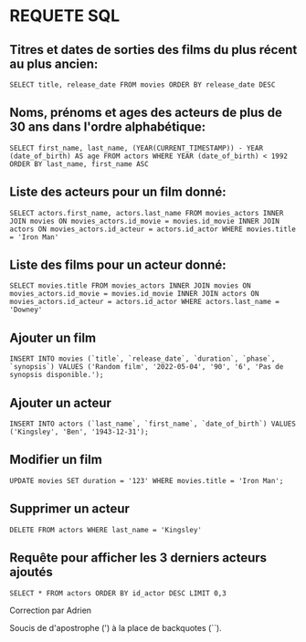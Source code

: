 # REQUETE SQL



## Titres et dates de sorties des films du plus récent au plus ancien:

	SELECT title, release_date FROM movies ORDER BY release_date DESC


## Noms, prénoms et ages des acteurs de plus de 30 ans dans l'ordre alphabétique:

	SELECT first_name, last_name, (YEAR(CURRENT_TIMESTAMP)) - YEAR (date_of_birth) AS age FROM actors WHERE YEAR (date_of_birth) < 1992 ORDER BY last_name, first_name ASC


## Liste des acteurs pour un film donné:

	SELECT actors.first_name, actors.last_name FROM movies_actors INNER JOIN movies ON movies_actors.id_movie = movies.id_movie INNER JOIN actors ON movies_actors.id_acteur = actors.id_actor WHERE movies.title = 'Iron Man'


## Liste des films pour un acteur donné:

	SELECT movies.title FROM movies_actors INNER JOIN movies ON movies_actors.id_movie = movies.id_movie INNER JOIN actors ON movies_actors.id_acteur = actors.id_actor WHERE actors.last_name = 'Downey'


## Ajouter un film

	INSERT INTO movies (`title`, `release_date`, `duration`, `phase`, `synopsis`) VALUES ('Random film', '2022-05-04', '90', '6', 'Pas de synopsis disponible.');


## Ajouter un acteur

	INSERT INTO actors (`last_name`, `first_name`, `date_of_birth`) VALUES ('Kingsley', 'Ben', '1943-12-31');


## Modifier un film

	UPDATE movies SET duration = '123' WHERE movies.title = 'Iron Man';



## Supprimer un acteur

	DELETE FROM actors WHERE last_name = 'Kingsley'


## Requête pour afficher les 3 derniers acteurs ajoutés

	SELECT * FROM actors ORDER BY id_actor DESC LIMIT 0,3

Correction par Adrien

Soucis de d'apostrophe (') à la place de backquotes (``).